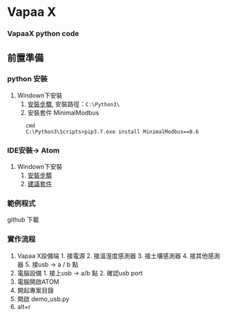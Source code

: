 # Vapaa X
### VapaaX python code

## 前置準備
### python 安裝 
1. Windown下安裝
   1. [安裝步驟](https://kknews.cc/zh-tw/tech/mg642n9.html), 安裝路徑：`C:\Python3\`
   2. 安裝套件 MinimalModbus
```
      cmd
      C:\Python3\Scripts>pip3.7.exe install MinimalModbus==0.6
```

### IDE安裝→ Atom
1. Windown下安裝
   1. [安裝步驟](https://blog.csdn.net/erdouzhang/article/details/56478691)
   2. [建議套件](http://negaihoshi.logdown.com/posts/220517-atom-use-ideas-and-recommendations)

### 範例程式
  github 下載
### 實作流程
  1. Vapaa X設備端
    1. 接電源
    2. 接溫溼度感測器
    3. 接土壤感測器
    4. 接其他感測器
    5. 接usb → a / b 點
  2. 電腦設備
    1. 接上usb → a/b 點
    2. 確認usb port
  3. 電腦開啟ATOM
  4. 開起專案目錄
  5. 開啟 demo_usb.py
  6. alt+r
